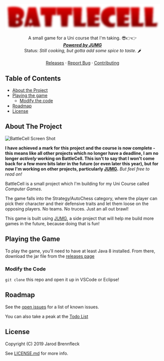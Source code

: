 <br />
<p align="center">
  <a href="https://github.com/TheBrenny/BattleCell">
    <img src="src\z5217759\brennfleck\jarod\battlecell\res\title.png" alt="BattleCell">
  </a>

  <p align="center">
    A small game for a Uni course that I'm taking. 😎👉👉
    <br />
    <a href="https://github.com/TheBrenny/JUMG-3.0"><strong><em>Powered by JUMG</em></strong></a>
	<br />
	Status: <em>Still cooking, but gotta add some spice to taste. 🌶</em>
	<br />
    <br />
    <a href="https://github.com/TheBrenny/BattleCell/releases">Releases</a>
    ·
    <a href="https://github.com/TheBrenny/BattleCell/issues">Report Bug</a>
    ·
    <a href="https://github.com/TheBrenny/BattleCell/master/CONTIBUTING.md">Contributing</a>
  </p>
</p>

## Table of Contents
* [About the Project](#about-the-project)
* [Playing the game](#playing-the-game)
  * [Modify the code](#modify-the-code)
* [Roadmap](#roadmap)
* [License](#license)

## About The Project
![BattleCell Screen Shot][product-screenshot]

**I have achieved a mark for this project and the course is now complete - this means like all other projects which no longer have a deadline, I am no longer _actively_ working on BattleCell. This isn't to say that I won't come back for a few more bits later in the future (or even later this year), but for now I'm working on other projects, particularly [JUMG](https://github.com/TheBrenny/JUMG-3.0).** _But feel free to read on!_

BattleCell is a small project which I'm building for my Uni Course called _Computer Games_.

The game falls into the Strategy/AutoChess category, where the player can pick their character and their defensive traits and let them loose on the opposing players. No teams. No truces. Just an all out brawl!

This game is built using [JUMG](https://github.com/TheBrenny/JUMG-3.0), a side project that will help me build more games in the future, because doing that is fun!

## Playing the Game
To play the game, you'll need to have at least Java 8 installed. From there, download the jar file from the [releases page](https://github.com/TheBrenny/BattleCell/releases)

### Modify the Code
`git clone` this repo and open it up in VSCode or Eclipse!

## Roadmap
See the [open issues](https://github.com/TheBrenny/BattleCell/issues) for a list of known issues.

You can also take a peak at the [Todo List](src/z5217759/brennfleck/jarod/battlecell/Todo.md)

## License
Copyright (C) 2019 Jarod Brennfleck

See [LICENSE.md](https://github.com/TheBrenny/BattleCell/LICENSE.md) for more info.

<!-- MARKDOWN LINKS & IMAGES -->
[product-screenshot]: src/z5217759/brennfleck/jarod/battlecell/screenshot.png